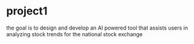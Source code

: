 # project1
the goal is to design and develop an AI powered tool that assists users in analyzing stock trends for the national stock exchange

